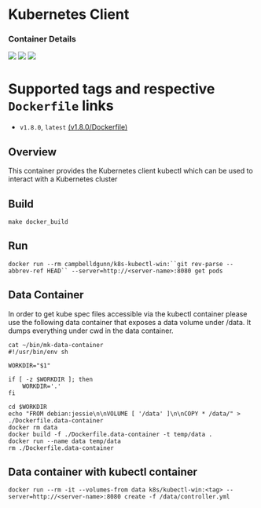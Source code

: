 # Kubernetes Client

### Container Details
[![](https://images.microbadger.com/badges/image/campbelldgunn/k8s-kubectl-win.svg)](http://microbadger.com/images/campbelldgunn/k8s-kubectl-win "Get your own image badge on microbadger.com")
[![](https://images.microbadger.com/badges/version/campbelldgunn/k8s-kubectl-win.svg)](http://microbadger.com/images/campbelldgunn/k8s-kubectl-win "Get your own version badge on microbadger.com")
[![](https://images.microbadger.com/badges/commit/campbelldgunn/k8s-kubectl-win.svg)](http://microbadger.com/images/campbelldgunn/k8s-kubectl-win "Get your own commit badge on microbadger.com")

# Supported tags and respective `Dockerfile` links
* `v1.8.0`, `latest`    [(v1.8.0/Dockerfile)](https://github.com/campbelldgunn/k8s-kubectl-windows/blob/v1.8.0/Dockerfile)

## Overview
This container provides the Kubernetes client kubectl which can be used to interact with a Kubernetes cluster

## Build
`make docker_build`

## Run
`docker run --rm campbelldgunn/k8s-kubectl-win:``git rev-parse --abbrev-ref HEAD`` --server=http://<server-name>:8080 get pods`

## Data Container

In order to get kube spec files accessible via the kubectl container please use the following data container that exposes a data volume under /data. It dumps everything under cwd in the data container.

```
cat ~/bin/mk-data-container
#!/usr/bin/env sh

WORKDIR="$1"

if [ -z $WORKDIR ]; then
    WORKDIR='.'
fi

cd $WORKDIR
echo "FROM debian:jessie\n\nVOLUME [ '/data' ]\n\nCOPY * /data/" > ./Dockerfile.data-container
docker rm data
docker build -f ./Dockerfile.data-container -t temp/data .
docker run --name data temp/data
rm ./Dockerfile.data-container
```

## Data container with kubectl container
```
docker run --rm -it --volumes-from data k8s/kubectl-win:<tag> --server=http://<server-name>:8080 create -f /data/controller.yml
```
